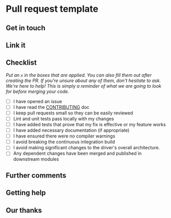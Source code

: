 # Pull request template

<!--
Thank you for your contribution. We hope that your work is useful. To avoid extra questions from our side please describe your PR and done checklist.
-->

## Get in touch

<!--
Before starting to work on a feature or a fix, please **open an issue** to discuss the use case or bug with us. This can save a lot of time for both you and us. For any non-trivial change, we ask you to create a short design document explaining:

- Why is this change done? What's the use case?
- What will the API looks like? (For new features)
- What test cases should it have? What could go wrong?
- How will it roughly be implemented? (We'll happily provide code pointers to save your time)
-->


## Link it

<!--
Reference your issue to PR
-->

## Checklist

_Put an `x` in the boxes that are applied. You can also fill them out after creating the PR. If you're unsure about any of them, don't hesitate to ask. We're here to help! This is simply a reminder of what we are going to look for before merging your code._

- [ ] I have opened an issue
- [ ] I have read the [CONTRIBUTING](https://github.com/cybercongress/js-cosmos/blob/master/.github/CONTRIBUTING.md) doc
- [ ] I keep pull requests small so they can be easily reviewed
- [ ] Lint and unit tests pass locally with my changes
- [ ] I have added tests that prove that my fix is effective or my feature works
- [ ] I have added necessary documentation (if appropriate)
- [ ] I have ensured there were no compiler warnings
- [ ] I avoid breaking the continuous integration build
- [ ] I avoid making significant changes to the driver's overall architecture.
- [ ] Any dependent changes have been merged and published in downstream modules

## Further comments

<!--
If this is a relatively large or complex change, kick off the discussion by explaining why you chose the solution you did and what alternatives you considered, etc...
-->

## Getting help

<!--
If you run into any trouble, please reach out to us on the issue you are working on.
-->

## Our thanks

<!--
We deeply appreciate your effort toward improving Search. For any contribution, large or small, you will be immortalized in the release notes for the version you've contributed to.
-->
